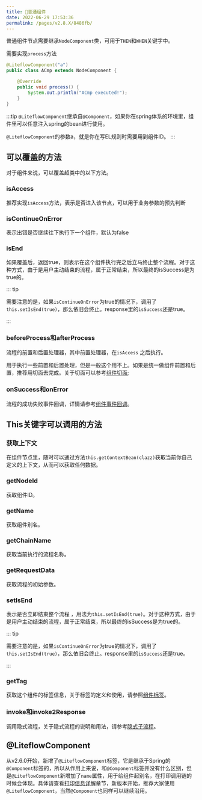 ```yaml
---
title: 📎普通组件
date: 2022-06-29 17:53:36
permalink: /pages/v2.8.X/8486fb/
---
```


普通组件节点需要继承`NodeComponent`类，可用于`THEN`和`WHEN`关键字中。

需要实现`process`方法

```java
@LiteflowComponent("a")
public class ACmp extends NodeComponent {

	@Override
	public void process() {
		System.out.println("ACmp executed!");
	}
}
```

:::tip
`@LiteflowComponent`继承自`@Component`，如果你在spring体系的环境里，组件里可以任意注入spring的bean进行使用。

`@LiteflowComponent`的参数a，就是你在写EL规则时需要用到组件ID。
:::


## 可以覆盖的方法



对于组件来说，可以覆盖超类中的以下方法。



### isAccess

推荐实现`isAccess`方法，表示是否进入该节点，可以用于业务参数的预先判断



### isContinueOnError

表示出错是否继续往下执行下一个组件，默认为false



### isEnd

如果覆盖后，返回true，则表示在这个组件执行完之后立马终止整个流程。对于这种方式，由于是用户主动结束的流程，属于正常结束，所以最终的isSuccess是为true的。

::: tip

需要注意的是，如果`isContinueOnError`为true的情况下，调用了`this.setIsEnd(true)`，那么依旧会终止。response里的`isSuccess`还是true。

:::



### beforeProcess和afterProcess

流程的前置和后置处理器，其中前置处理器，在`isAccess` 之后执行。

用于执行一些前置和后置处理，但是一般这个用不上。如果是统一做组件前置和后置，推荐用切面去完成。关于切面可以参考[组件切面](/pages/v2.8.X/2373f5/);

### onSuccess和onError

流程的成功失败事件回调，详情请参考[组件事件回调](/pages/v2.8.X/3ee755/)。



## This关键字可以调用的方法



### 获取上下文

在组件节点里，随时可以通过方法`this.getContextBean(clazz)`获取当前你自己定义的上下文，从而可以获取任何数据。



### getNodeId

获取组件ID。



### getName

获取组件别名。



### getChainName

获取当前执行的流程名称。



### getRequestData

获取流程的初始参数。



### setIsEnd

表示是否立即结束整个流程 ，用法为`this.setIsEnd(true)`。对于这种方式，由于是用户主动结束的流程，属于正常结束，所以最终的isSuccess是为true的。

::: tip

需要注意的是，如果`isContinueOnError`为true的情况下，调用了`this.setIsEnd(true)`，那么依旧会终止。response里的`isSuccess`还是true。

:::



### getTag

获取这个组件的标签信息，关于标签的定义和使用，请参照[组件标签](/pages/v2.8.X/0f788f/)。

### invoke和invoke2Response

调用隐式流程，关于隐式流程的说明和用法，请参考[隐式子流程](/pages/v2.8.X/80e873/)。



## @LiteflowComponent

从v2.6.0开始，新增了`@LiteflowComponent`标签，它是继承于Spring的`@Component`标签的，所以从作用上来说，和`@Component`标签并没有什么区别，但是`@LiteflowComponent`新增加了`name`属性，用于给组件起别名，在打印调用链的时候会体现。具体请查看[打印信息详解](/pages/v2.8.X/4d614c/)章节，新版本开始，推荐大家使用`@LiteflowComponent`，当然`@Component`也同样可以继续沿用。
